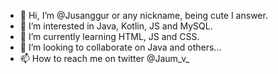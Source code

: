 - 👋 Hi, I’m @Jusanggur or any nickname, being cute I answer.
- 👀 I’m interested in Java, Kotlin, JS and MySQL.
- 🌱 I’m currently learning HTML, JS and CSS.
- 💞️ I’m looking to collaborate on Java and others...
- 📫 How to reach me on twitter @Jaum_v_

<!---
Jusanggur/Jusanggur is a ✨ special ✨ repository because its `README.md` (this file) appears on your GitHub profile.
You can click the Preview link to take a look at your changes.
--->
